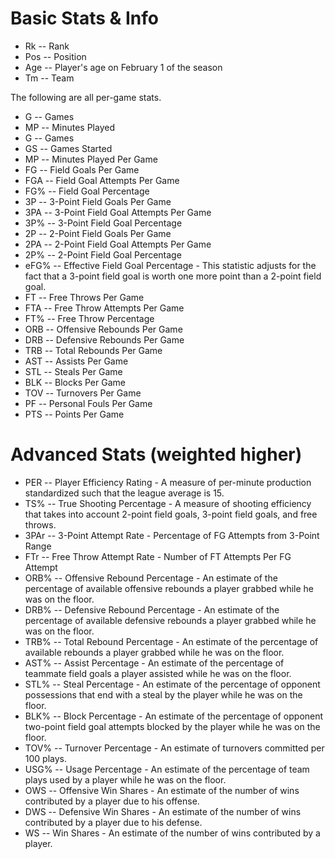 # Basic Stats & Info	
* Rk -- Rank	
* Pos -- Position	
* Age -- Player's age on February 1 of the season	
* Tm -- Team

The following are all per-game stats. 
* G -- Games	
* MP -- Minutes Played	
* G -- Games	
* GS -- Games Started	
* MP -- Minutes Played Per Game	
* FG -- Field Goals Per Game	
* FGA -- Field Goal Attempts Per Game	
* FG% -- Field Goal Percentage	
* 3P -- 3-Point Field Goals Per Game	
* 3PA -- 3-Point Field Goal Attempts Per Game	
* 3P% -- 3-Point Field Goal Percentage	
* 2P -- 2-Point Field Goals Per Game	
* 2PA -- 2-Point Field Goal Attempts Per Game	
* 2P% -- 2-Point Field Goal Percentage	
* eFG% -- Effective Field Goal Percentage	- This statistic adjusts for the fact that a 3-point field goal is worth one more point than a 2-point field goal.
* FT -- Free Throws Per Game	
* FTA -- Free Throw Attempts Per Game	
* FT% -- Free Throw Percentage	
* ORB -- Offensive Rebounds Per Game	
* DRB -- Defensive Rebounds Per Game	
* TRB -- Total Rebounds Per Game	
* AST -- Assists Per Game	
* STL -- Steals Per Game	
* BLK -- Blocks Per Game	
* TOV -- Turnovers Per Game	
* PF -- Personal Fouls Per Game	
* PTS -- Points Per Game	
	
# Advanced Stats (weighted higher)
* PER -- Player Efficiency Rating -	A measure of per-minute production standardized such that the league average is 15.
* TS% -- True Shooting Percentage -	A measure of shooting efficiency that takes into account 2-point field goals, 3-point field goals, and free throws.
* 3PAr -- 3-Point Attempt Rate - Percentage of FG Attempts from 3-Point Range
* FTr -- Free Throw Attempt Rate -	Number of FT Attempts Per FG Attempt
* ORB% -- Offensive Rebound Percentage -	An estimate of the percentage of available offensive rebounds a player grabbed while he was on the floor.
* DRB% -- Defensive Rebound Percentage -	An estimate of the percentage of available defensive rebounds a player grabbed while he was on the floor.
* TRB% -- Total Rebound Percentage -	An estimate of the percentage of available rebounds a player grabbed while he was on the floor.
* AST% -- Assist Percentage -	An estimate of the percentage of teammate field goals a player assisted while he was on the floor.
* STL% -- Steal Percentage -	An estimate of the percentage of opponent possessions that end with a steal by the player while he was on the floor.
* BLK% -- Block Percentage -	An estimate of the percentage of opponent two-point field goal attempts blocked by the player while he was on the floor.
* TOV% -- Turnover Percentage -	An estimate of turnovers committed per 100 plays.
* USG% -- Usage Percentage -	An estimate of the percentage of team plays used by a player while he was on the floor.
* OWS -- Offensive Win Shares -	An estimate of the number of wins contributed by a player due to his offense.
* DWS -- Defensive Win Shares -	An estimate of the number of wins contributed by a player due to his defense.
* WS -- Win Shares -	An estimate of the number of wins contributed by a player.
